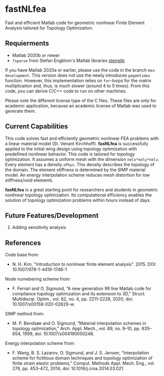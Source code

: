# fastNLfea

Fast and efficient Matlab code for geometric nonlinear Finite Element Analysis tailored for Topology Optimization.

## Requierments

* Matlab 2020b or newer 
* `fsparse` from Stefan Engblom's Matlab libraries [stenglib](https://github.com/stefanengblom/stenglib)

If you have Matlab 2020a or earlier, please use the code in the branch `mex-development`. This version does not use the newly introduces `pagemtimes` function. However, this implementation relies on `for`-loops for the matrix multiplication and, thus, is much slower (around 4 to 5 times). From this code, you can derive C/C++ code to run on other machines.  

Please note the different license type of the C files. These files are only for academic application, because an academic license of Matlab was used to generate them.

## Current Capabilities 

This code solves fast and efficiently geometric nonlinear FEA problems with a linear material model (St. Venant Kirchhoff). **fasNLfea** is successfully applied to the initial wing design using topology optimization with predefined nonlinear behavior. This code is tailored for topology optimization. It assumes a uniform mesh with the dimension `nelx*nely*nelz`. Every element has a density `xPhys`. This density describes the topology of the domain. The element stiffness is determined by the SIMP material model. An energy interpolation scheme reduces mesh distortion for low stiffness/void elements.

**fasNLfea** is a great starting point for researchers and students in geometric nonlinear topology optimization. Its computational efficiency enables the solution of topology optimization problems within hours instead of days.

## Future Features/Development

1. Adding sensitivity analysis

## References

Code base from: 
 * N. H. Kim, "Introduction to nonlinear finite element analysis". 2015. DOI: 10.1007/978-1-4419-1746-1
 
 Node numebering scheme from:
 * F. Ferrari and O. Sigmund, “A new generation 99 line Matlab code for compliance topology optimization and its extension to 3D,” Struct. Multidiscip. Optim., vol. 62, no. 4, pp. 2211–2228, 2020, doi: 10.1007/s00158-020-02629-w.
 
 SIMP method from:
 * M. P. Bendsøe and O. Sigmund, “Material interpolation schemes in topology optimization,” Arch. Appl. Mech., vol. 69, no. 9–10, pp. 635–654, 1999, doi: 10.1007/s004190050248.
 
 Energy interpolation scheme from:
 * F. Wang, B. S. Lazarov, O. Sigmund, and J. S. Jensen, “Interpolation scheme for fictitious domain techniques and topology optimization of finite strain elastic problems,” Comput. Methods Appl. Mech. Eng., vol. 276, pp. 453–472, 2014, doi: 10.1016/j.cma.2014.03.021.
 
